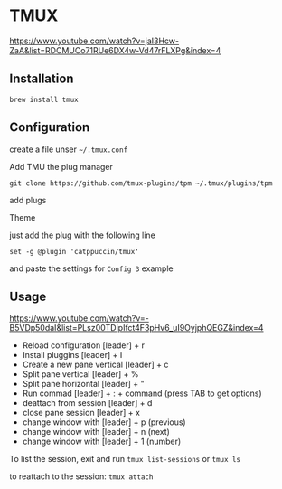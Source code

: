 # TMUX

https://www.youtube.com/watch?v=jaI3Hcw-ZaA&list=RDCMUCo71RUe6DX4w-Vd47rFLXPg&index=4

## Installation

`brew install tmux`

## Configuration

create a file unser `~/.tmux.conf`

Add TMU the plug manager

`git clone https://github.com/tmux-plugins/tpm ~/.tmux/plugins/tpm`

add plugs

Theme


just add the plug with the following line 

`set -g @plugin 'catppuccin/tmux'`

and paste the settings for `Config 3` example

## Usage

https://www.youtube.com/watch?v=-B5VDp50daI&list=PLsz00TDipIfct4F3pHv6_uI9OyjphQEGZ&index=4

- Reload configuration [leader] + r
- Install pluggins [leader] + I
- Create a new pane vertical [leader] + c
- Split pane vertical [leader] + %
- Split pane horizontal [leader] + "
- Run commad [leader] + : + command (press TAB to get options)
- deattach from session [leader] + d
- close pane session [leader] + x
- change window with [leader] + p (previous)
- change window with [leader] + n (next)
- change window with [leader] + 1 (number)

To list the session, exit and run
`tmux list-sessions`
or
`tmux ls`

to reattach to the session:
`tmux attach`
